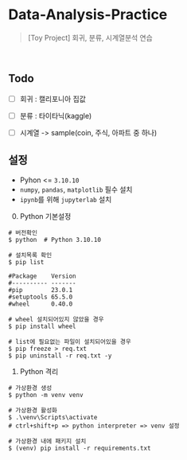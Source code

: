 # Data-Analysis-Practice
> [Toy Project] 회귀, 분류, 시계열분석 연습

<br>

## Todo
- [ ] 회귀 : 캘리포니아 집값
- [ ] 분류 : 타이타닉(kaggle)
- [ ] 시계열 -> sample(coin, 주식, 아파트 중 하나)


## 설정

* Pyhon <= `3.10.10`
* `numpy`, `pandas`, `matplotlib` 필수 설치
* `ipynb`를 위해 `jupyterlab` 설치

0. Python 기본설정
```shell
# 버전확인
$ python  # Python 3.10.10

# 설치목록 확인
$ pip list

#Package    Version
#---------- -------
#pip        23.0.1
#setuptools 65.5.0
#wheel      0.40.0

# wheel 설치되어있지 않았을 경우
$ pip install wheel

# list에 필요없는 파일이 설치되어있을 경우
$ pip freeze > req.txt
$ pip uninstall -r req.txt -y

```

1. Python 격리
```shell
# 가상환경 생성
$ python -m venv venv

# 가상환경 활성화
$ .\venv\Scripts\activate
# ctrl+shift+p => python interpreter => venv 설정

# 가상환경 내에 패키지 설치
$ (venv) pip install -r requirements.txt
```